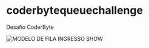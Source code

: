 # coderbytequeuechallenge
Desafio CoderByte 

![MODELO DE FILA INGRESSO SHOW](https://github.com/BrunoJorgeSilva/coderbytequeuechallenge/assets/95755596/5d56bc6e-2145-4bc4-8979-afbacb4b6957)
